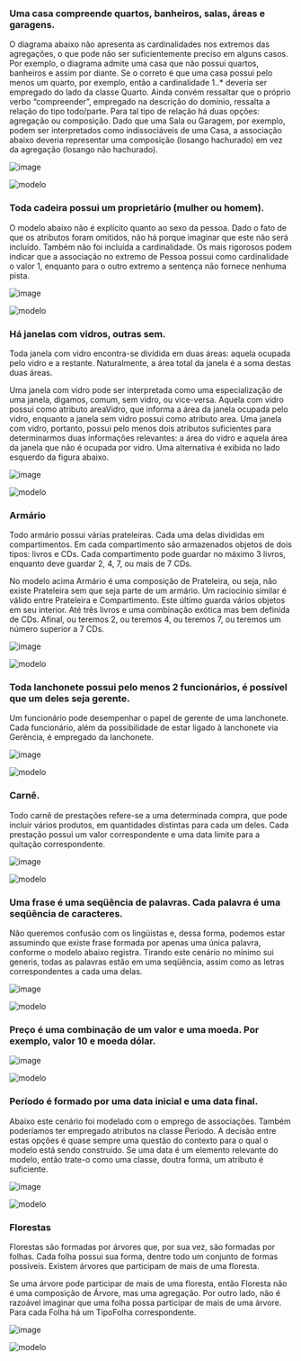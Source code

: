 ### Uma casa compreende quartos, banheiros, salas, áreas e garagens.

O diagrama abaixo não apresenta as cardinalidades nos extremos das agregações, o que pode não ser suficientemente preciso em alguns casos. Por exemplo, o diagrama admite uma casa que não possui quartos, banheiros e assim por diante. Se o correto é que uma casa possui pelo menos um quarto, por exemplo, então a cardinalidade 1..\* deveria ser empregado do lado da classe Quarto. Ainda convém ressaltar que o próprio verbo “compreender”, empregado na descrição do domínio, ressalta a relação do tipo todo/parte. Para tal tipo de relação há duas opções: agregação ou composição. Dado que uma Sala ou Garagem, por exemplo, podem ser interpretados como indissociáveis de uma Casa, a associação abaixo deveria representar uma composição (losango hachurado) em vez da agregação (losango não hachurado).

![image](https://user-images.githubusercontent.com/1735792/90349351-ec313300-e00f-11ea-9f00-26ffdff821f5.png)

![modelo](http://www.plantuml.com/plantuml/proxy?cache=no&src=https://raw.githubusercontent.com/kyriosdata/oo/master/imagens/modelos-03/mod03ima01/mod03ima01.plantuml)

### Toda cadeira possui um proprietário (mulher ou homem).

O modelo abaixo não é explícito quanto ao sexo da pessoa. Dado o fato de que os atributos foram omitidos, não há porque imaginar que este não será incluído. Também não foi incluída a cardinalidade. Os mais rigorosos podem indicar que a associação no extremo de Pessoa possui como cardinalidade o valor 1, enquanto para o outro extremo a sentença não fornece nenhuma pista.

![image](https://user-images.githubusercontent.com/1735792/90349370-fe12d600-e00f-11ea-86b2-d4356f2377c4.png)

![modelo](http://www.plantuml.com/plantuml/proxy?cache=no&src=https://raw.githubusercontent.com/kyriosdata/oo/master/imagens/modelos-03/mod03ima02/mod03ima02.plantuml)

### Há janelas com vidros, outras sem.

Toda janela com vidro encontra-se dividida em duas áreas: aquela ocupada pelo vidro e a restante. Naturalmente, a área total da janela é a soma destas duas áreas.

Uma janela com vidro pode ser interpretada como uma especialização de uma janela, digamos, comum, sem vidro, ou vice-versa. Aquela com vidro possui como atributo areaVidro, que informa a área da janela ocupada pelo vidro, enquanto a janela sem vidro possui como atributo area. Uma janela com vidro, portanto, possui pelo menos dois atributos suficientes para determinarmos duas informações relevantes: a área do vidro e aquela área da janela que não é ocupada por vidro. Uma alternativa é exibida no lado esquerdo da figura abaixo.

![image](https://user-images.githubusercontent.com/1735792/90349424-2c90b100-e010-11ea-8419-dc8340c5bb87.png)

![modelo](http://www.plantuml.com/plantuml/proxy?cache=no&src=https://raw.githubusercontent.com/kyriosdata/oo/master/imagens/modelos-03/mod03ima03/mod03ima03.plantuml)

### Armário

Todo armário possui várias prateleiras. Cada uma delas divididas em compartimentos. Em cada compartimento são armazenados objetos de dois tipos: livros e CDs. Cada compartimento pode guardar no máximo 3 livros, enquanto deve guardar 2, 4, 7, ou mais de 7 CDs.

No modelo acima Armário é uma composição de Prateleira, ou seja, não existe Prateleira sem que seja parte de um armário. Um raciocínio similar é válido entre Prateleira e Compartimento. Este último guarda vários objetos em seu interior. Até três livros e uma combinação exótica mas bem definida de CDs. Afinal, ou teremos 2, ou teremos 4, ou teremos 7, ou teremos um número superior a 7 CDs.

![image](https://user-images.githubusercontent.com/1735792/90349445-4500cb80-e010-11ea-89e8-986a9cafeb91.png)

![modelo](http://www.plantuml.com/plantuml/proxy?cache=no&src=https://raw.githubusercontent.com/kyriosdata/oo/master/imagens/modelos-03/mod03ima04/mod03ima04.plantuml)

### Toda lanchonete possui pelo menos 2 funcionários, é possível que um deles seja gerente.

Um funcionário pode desempenhar o papel de gerente de uma lanchonete. Cada funcionário, além da possibilidade de estar ligado à lanchonete via Gerência, é empregado da lanchonete.

![image](https://user-images.githubusercontent.com/1735792/90349460-534ee780-e010-11ea-9a6a-7fb0713f5c99.png)

![modelo](http://www.plantuml.com/plantuml/proxy?cache=no&src=https://raw.githubusercontent.com/kyriosdata/oo/master/imagens/modelos-03/mod03ima05/mod03ima05.plantuml)

### Carnê.

Todo carnê de prestações refere-se a uma determinada compra, que pode incluir vários produtos, em quantidades distintas para cada um deles. Cada prestação possui um valor correspondente e uma data limite para a quitação correspondente.

![image](https://user-images.githubusercontent.com/1735792/90349507-7ed1d200-e010-11ea-9315-58c56f4690cc.png)

![modelo](http://www.plantuml.com/plantuml/proxy?cache=no&src=https://raw.githubusercontent.com/kyriosdata/oo/master/imagens/modelos-03/mod03ima06/mod03ima06.plantuml)

### Uma frase é uma seqüência de palavras. Cada palavra é uma seqüência de caracteres.

Não queremos confusão com os lingüistas e, dessa forma, podemos estar assumindo que existe frase formada por apenas uma única palavra, conforme o modelo abaixo registra. Tirando este cenário no mínimo sui generis, todas as palavras estão em uma seqüência, assim como as letras correspondentes a cada uma delas.

![image](https://user-images.githubusercontent.com/1735792/90349536-9a3cdd00-e010-11ea-8ef4-90a7a978d6c6.png)

![modelo](http://www.plantuml.com/plantuml/proxy?cache=no&src=https://raw.githubusercontent.com/kyriosdata/oo/master/imagens/modelos-03/mod03ima07/mod03ima07.plantuml)

### Preço é uma combinação de um valor e uma moeda. Por exemplo, valor 10 e moeda dólar.

![image](https://user-images.githubusercontent.com/1735792/90349549-a7f26280-e010-11ea-9c57-da33ad9f2698.png)

![modelo](http://www.plantuml.com/plantuml/proxy?cache=no&src=https://raw.githubusercontent.com/kyriosdata/oo/master/imagens/modelos-03/mod03ima08/mod03ima08.plantuml)

### Período é formado por uma data inicial e uma data final.

Abaixo este cenário foi modelado com o emprego de associações. Também poderíamos ter empregado atributos na classe Período. A decisão entre estas opções é quase sempre uma questão do contexto para o qual o modelo está sendo construído. Se uma data é um elemento relevante do modelo, então trate-o como uma classe, doutra forma, um atributo é suficiente.

![image](https://user-images.githubusercontent.com/1735792/90349588-c9ebe500-e010-11ea-9ef9-00771f3f58ac.png)

![modelo](http://www.plantuml.com/plantuml/proxy?cache=no&src=https://raw.githubusercontent.com/kyriosdata/oo/master/imagens/modelos-03/mod03ima09/mod03ima09.plantuml)

### Florestas

Florestas são formadas por árvores que, por sua vez, são formadas por folhas. Cada folha possui sua forma, dentre todo um conjunto de formas possíveis. Existem árvores que participam de mais de uma floresta.

Se uma árvore pode participar de mais de uma floresta, então Floresta não é uma composição de Árvore, mas uma agregação. Por outro lado, não é razoável imaginar que uma folha possa participar de mais de uma árvore. Para cada Folha há um TipoFolha correspondente.

![image](https://user-images.githubusercontent.com/1735792/90349612-df610f00-e010-11ea-8df5-890bfea16c8b.png)

![modelo](http://www.plantuml.com/plantuml/proxy?cache=no&src=https://raw.githubusercontent.com/kyriosdata/oo/master/imagens/modelos-03/mod03ima10/mod03ima10.plantuml)
